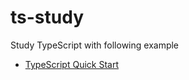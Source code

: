 # ts-study
Study TypeScript with following example

- [TypeScript Quick Start](http://www.kyobobook.co.kr/product/detailViewKor.laf?ejkGb=KOR&mallGb=KOR&barcode=9791186710302&orderClick=LAH&Kc=)
